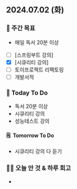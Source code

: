## 2024.07.02 (화)

### 📎 주간 목표

- 매일 독서 20분 이상
- [ ] [스프링부트 강의]
- [x] [시큐리티 강의]
- [ ] 토이프로젝트 리팩토링
- [ ] 개발서적
  <br/>

### 📎 Today To Do

- 독서 20분 이상
- 시큐리티 강의
- 성능테스트 강의
  <br/>

#### 🗒️  Tomorrow To Do

- 시큐리티 강의 다 듣기
  <br/>

### 👊🏻 오늘 안 것 & 하루 회고

- 